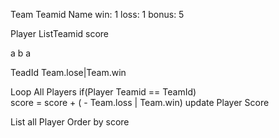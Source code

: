 Team
Teamid
Name
win: 1
loss: 1
bonus: 5


Player
 ListTeamid
 score 
  
  
 a  b
   a

   
TeadId
Team.lose|Team.win 

Loop All Players
if(Player Teamid == TeamId)  
score = score + ( - Team.loss | Team.win)
update Player Score


List all Player Order by score

